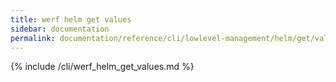 ```yaml
---
title: werf helm get values
sidebar: documentation
permalink: documentation/reference/cli/lowlevel-management/helm/get/values.html
---
```


{% include /cli/werf_helm_get_values.md %}
